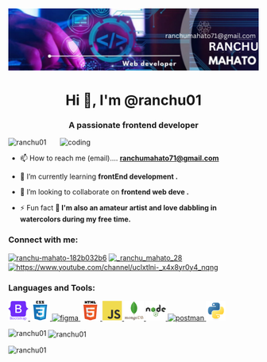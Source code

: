 ![logo](https://github.com/ranchu01/ranchu01/blob/main/GitHub_Banner.png)

<h1 align="center">Hi 👋, I'm @ranchu01</h1>
<h3 align="center">A passionate frontend developer</h3>

<img align="right" alt="coding" width="400" src="https://miro.medium.com/v2/resize:fit:640/format:webp/1*ubCR6WyFNthQVQ9D4AIO9g.gif">

<p align="left"> <img src="https://komarev.com/ghpvc/?username=ranchu01&label=Profile%20views&color=0e75b6&style=flat" alt="ranchu01" /> </p>

- 📫 How to reach me (email).... **ranchumahato71@gmail.com**

- 🌱 I’m currently learning **frontEnd development .**

- 👯 I’m looking to collaborate on **frontend web deve .**

- ⚡ Fun fact **🎨 I'm also an amateur artist and love dabbling in watercolors during my free time.**

<h3 align="left">Connect with me:</h3>
<p align="left">
<a href="https://linkedin.com/in/ranchu-mahato-182b032b6" target="blank"><img align="center" src="https://raw.githubusercontent.com/rahuldkjain/github-profile-readme-generator/master/src/images/icons/Social/linked-in-alt.svg" alt="ranchu-mahato-182b032b6" height="30" width="40" /></a>
<a href="https://instagram.com/_ranchu_mahato_28" target="blank"><img align="center" src="https://raw.githubusercontent.com/rahuldkjain/github-profile-readme-generator/master/src/images/icons/Social/instagram.svg" alt="_ranchu_mahato_28" height="30" width="40" /></a>
<a href="https://www.youtube.com/c/https://www.youtube.com/channel/uclxtlni-_x4x8yr0y4_nqng" target="blank"><img align="center" src="https://raw.githubusercontent.com/rahuldkjain/github-profile-readme-generator/master/src/images/icons/Social/youtube.svg" alt="https://www.youtube.com/channel/uclxtlni-_x4x8yr0y4_nqng" height="30" width="40" /></a>
</p>

<h3 align="left">Languages and Tools:</h3>
<p align="left"> <a href="https://getbootstrap.com" target="_blank" rel="noreferrer"> <img src="https://raw.githubusercontent.com/devicons/devicon/master/icons/bootstrap/bootstrap-plain-wordmark.svg" alt="bootstrap" width="40" height="40"/> </a> <a href="https://www.w3schools.com/css/" target="_blank" rel="noreferrer"> <img src="https://raw.githubusercontent.com/devicons/devicon/master/icons/css3/css3-original-wordmark.svg" alt="css3" width="40" height="40"/> </a> <a href="https://www.figma.com/" target="_blank" rel="noreferrer"> <img src="https://www.vectorlogo.zone/logos/figma/figma-icon.svg" alt="figma" width="40" height="40"/> </a> <a href="https://www.w3.org/html/" target="_blank" rel="noreferrer"> <img src="https://raw.githubusercontent.com/devicons/devicon/master/icons/html5/html5-original-wordmark.svg" alt="html5" width="40" height="40"/> </a> <a href="https://developer.mozilla.org/en-US/docs/Web/JavaScript" target="_blank" rel="noreferrer"> <img src="https://raw.githubusercontent.com/devicons/devicon/master/icons/javascript/javascript-original.svg" alt="javascript" width="40" height="40"/> </a> <a href="https://www.mongodb.com/" target="_blank" rel="noreferrer"> <img src="https://raw.githubusercontent.com/devicons/devicon/master/icons/mongodb/mongodb-original-wordmark.svg" alt="mongodb" width="40" height="40"/> </a> <a href="https://nodejs.org" target="_blank" rel="noreferrer"> <img src="https://raw.githubusercontent.com/devicons/devicon/master/icons/nodejs/nodejs-original-wordmark.svg" alt="nodejs" width="40" height="40"/> </a> <a href="https://postman.com" target="_blank" rel="noreferrer"> <img src="https://www.vectorlogo.zone/logos/getpostman/getpostman-icon.svg" alt="postman" width="40" height="40"/> </a> <a href="https://www.python.org" target="_blank" rel="noreferrer"> <img src="https://raw.githubusercontent.com/devicons/devicon/master/icons/python/python-original.svg" alt="python" width="40" height="40"/> </a> </p>

<p><img align="left" src="https://github-readme-stats.vercel.app/api/top-langs?username=ranchu01&show_icons=true&locale=en&layout=compact" alt="ranchu01" /></p>

<p>&nbsp;<img align="center" src="https://github-readme-stats.vercel.app/api?username=ranchu01&show_icons=true&locale=en" alt="ranchu01" /></p>

<p><img align="center" src="https://github-readme-streak-stats.herokuapp.com/?user=ranchu01&" alt="ranchu01" /></p>
